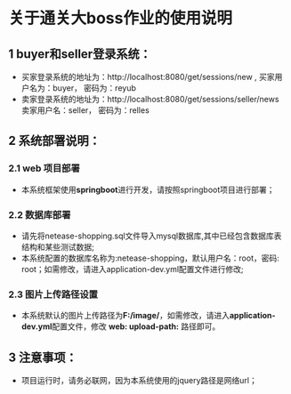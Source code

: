 # 关于通关大boss作业的使用说明

## 1 buyer和seller登录系统：

 - 买家登录系统的地址为：http://localhost:8080/get/sessions/new , 买家用户名为：buyer， 密码为：reyub
 - 卖家登录系统的地址为：http://localhost:8080/get/sessions/seller/news 卖家用户名：seller， 密码为：relles

## 2 系统部署说明：
### 2.1 web 项目部署
- 本系统框架使用**springboot**进行开发，请按照springboot项目进行部署；
### 2.2 数据库部署
- 请先将netease-shopping.sql文件导入mysql数据库,其中已经包含数据库表结构和某些测试数据;
- 本系统配置的数据库名称为:netease-shopping，默认用户名：root，密码: root；如需修改，请进入application-dev.yml配置文件进行修改;
### 2.3 图片上传路径设置
- 本系统默认的图片上传路径为**F:/image/**，如需修改，请进入**application-dev.yml**配置文件，修改 **web: upload-path:** 路径即可。

## 3 注意事项：
- 项目运行时，请务必联网，因为本系统使用的jquery路径是网络url；
